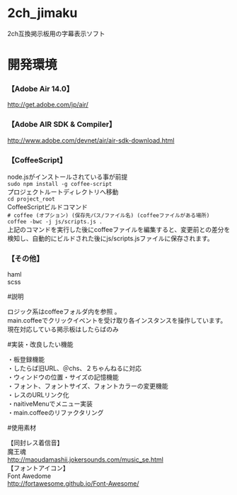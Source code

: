 2ch_jimaku
==========

2ch互換掲示板用の字幕表示ソフト

# 開発環境

### 【Adobe Air 14.0】
http://get.adobe.com/jp/air/  
### 【Adobe AIR SDK & Compiler】
http://www.adobe.com/devnet/air/air-sdk-download.html  
### 【CoffeeScript】
node.jsがインストールされている事が前提  
`sudo npm install -g coffee-script`  
プロジェクトルートディレクトリへ移動  
`cd project_root`  
CoffeeScriptビルドコマンド  
 `# coffee (オプション) (保存先パス/ファイル名) (coffeeファイルがある場所)`  
`coffee -bwc -j js/scripts.js .`  
上記のコマンドを実行した後にcoffeeファイルを編集すると、変更前との差分を検知し、自動的にビルドされた後にjs/scripts.jsファイルに保存されます。  
### 【その他】
haml  
scss  

#説明

ロジック系はcoffeeフォルダ内を参照 。  
main.coffeeでクリックイベントを受け取り各インスタンスを操作しています。  
現在対応している掲示板はしたらばのみ  

#実装・改良したい機能

・板登録機能  
・したらば旧URL、＠chs、２ちゃんねるに対応  
・ウィンドウの位置・サイズの記憶機能  
・フォント、フォントサイズ、フォントカラーの変更機能  
・レスのURLリンク化  
・naitiveMenuでメニュー実装  
・main.coffeeのリファクタリング  

#使用素材

【同封レス着信音】  
魔王魂  
http://maoudamashii.jokersounds.com/music_se.html  
【フォントアイコン】  
Font Awedome  
http://fortawesome.github.io/Font-Awesome/  
